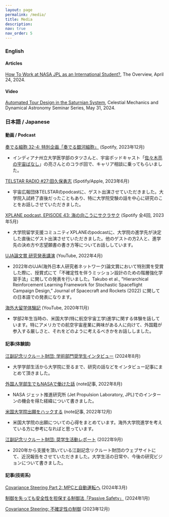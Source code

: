 ```yaml
---
layout: page
permalink: /media/
title: Media
description: 
nav: true
nav_order: 5
---
```



### **English**

#### Articles

[How To Work at NASA JPL as an International Student?](https://www.theoverview.org/p/how-to-work-at-nasa-jpl-as-an-international), The Overview, April 24, 2024. 

#### Video 

[Automated Tour Design in the Saturnian System](https://cassyni.com/events/TWqet9owjHLEXboc17ZBb3), Celestial Mechanics and Dynamical Astronomy Seminar Series, May 31, 2024. 



### **日本語 / Japanese** 

#### 動画 / Podcast

[奏でる細胞 32-4: 特別企画「奏でる銀河細胞」](https://open.spotify.com/episode/3HQ0kTOej1rjzAD2F8piqx?si=8cced9327def4753) (Spotify, 2023年12月)

- インディアナ州立大学医学部のタツさんと、宇宙ポッドキャスト「[佐々木亮の宇宙ばなし](https://ryosasaki.net/)」の亮さんとのコラボ回で、キャリア相談に乗ってもらいました。

[TELSTAR RADIO #27:田久保勇志](https://open.spotify.com/episode/3KSLK5H8kPKTUf7JSc4sh7?si=59H0W9AtRZC0RTnHDCvQZw) (Spotify/Apple, 2023年6月)

- 宇宙広報団体TELSTARのpodcastに、ゲスト出演させていただきました。大学院入試終了直後だったこともあり、特に大学院受験の話を中心に研究のことをお話しさせていただきました。

[XPLANE podcast, EPISODE 43: 海の向こうにサクラサク](https://open.spotify.com/episode/6ia0hHd8uvcg3WpRu4rw84?si=47JPJqF0TQ-i-qSPcigyPA) (Spotify 全4回, 2023年5月) 

- 大学院留学支援コミュニティXPLANEのpodcastに、大学院の進学先が決定した直後にゲスト出演させていただきました。他のゲストの方2人と、進学先の決め方や志望願書の書き方等についてお話ししています。

[UJA論文賞 研究発表講演](https://www.youtube.com/watch?v=nYS1GnckVe0) (YouTube, 2022年4月)

- 2022年のUJA(海外日本人研究者ネットワーク)論文賞において特別賞を受賞した際に、授賞式にて「不確定性を伴うミッション設計のための階層強化学習手法」に関しての発表を行いました。Takubo et al., "Hierarchical Reinforcement Learning Framework for Stochastic Spaceflight Campaign Design,” Journal of Spacecraft and Rockets (2022) に関しての日本語での発表になります。

[海外大留学体験記](https://www.youtube.com/watch?v=zuGBeI8DLiw) (YouTube, 2020年11月)

- 学部2年生当時の、米国大学(特に航空宇宙工学)進学に関する体験を話しています。特にアメリカでの航空宇宙産業に興味がある人に向けて、外国籍が参入する厳しさと、それをどのように考えるべきかをお話ししました。



#### 記事(体験談)

[江副記念リクルート財団: 学術部門奨学生インタビュー](https://www.recruit-foundation.org/news/posts-news-25942/) (2024年8月)

- 大学学部生活から大学院に至るまで、研究の話などをインタビュー記事にまとめて頂きました。

[外国人学部生でもNASAで働けた話](https://note.com/rocket_science/n/n0442e537650b) (note記事, 2022年8月)

- NASA ジェット推進研究所 (Jet Propulsion Laboratory, JPL)でのインターンの機会を得た経緯について書きました。

[米国大学院出願をハックする](https://note.com/rocket_science/n/n8c23b2f08a38) (note記事, 2022年12月)

- 米国大学院の出願についての心得をまとめています。海外大学院進学を考えている方に参考になればと思っています。

[江副記念リクルート財団: 奨学生活動レポート](https://www.recruit-foundation.org/activity_report/takubo/) (2022年9月)

- 2020年から支援を頂いている江副記念リクルート財団のウェブサイトにて、近況報告をさせていただきました。大学生活の日常や、今後の研究ビジョンについて書きました。



#### 記事(技術系)

[Covariance Steering Part 2: MPCと自動運転へ](https://zenn.dev/takuya_fukatsu/articles/9796e0e8e18b6f) (2024年3月)

[制御を失っても安全性を担保する制御法「Passive Safety」](https://zenn.dev/takuya_fukatsu/articles/d578cb4838d32d) (2024年1月)

[Covariance Steering: 不確定性の制御](https://zenn.dev/takuya_fukatsu/articles/d4a3d03191db83) (2023年12月)

